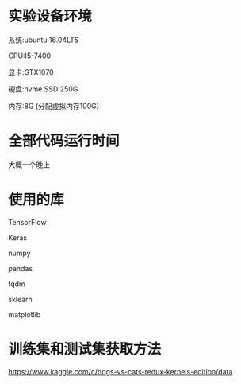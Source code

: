 # 实验设备环境

系统:ubuntu 16.04LTS

CPU:I5-7400

显卡:GTX1070

硬盘:nvme SSD 250G

内存:8G (分配虚拟内存100G)

# 全部代码运行时间

大概一个晚上

# 使用的库

TensorFlow

Keras

numpy

pandas

tqdm

sklearn

matplotlib

# 训练集和测试集获取方法

https://www.kaggle.com/c/dogs-vs-cats-redux-kernels-edition/data
